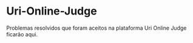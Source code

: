 # Uri-Online-Judge
Problemas resolvidos que foram aceitos na plataforma Uri Online Judge ficarão aqui.

